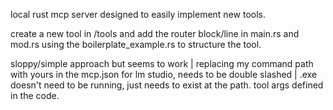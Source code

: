 local rust mcp server designed to easily implement new tools.

create a new tool in /tools and add the router block/line in main.rs and mod.rs  using the boilerplate_example.rs to structure the tool.

sloppy/simple approach but seems to work | replacing my command path with yours in the mcp.json for lm studio, needs to be double slashed | .exe doesn't need to be running, just needs to exist at the path.
tool args defined in the code.
